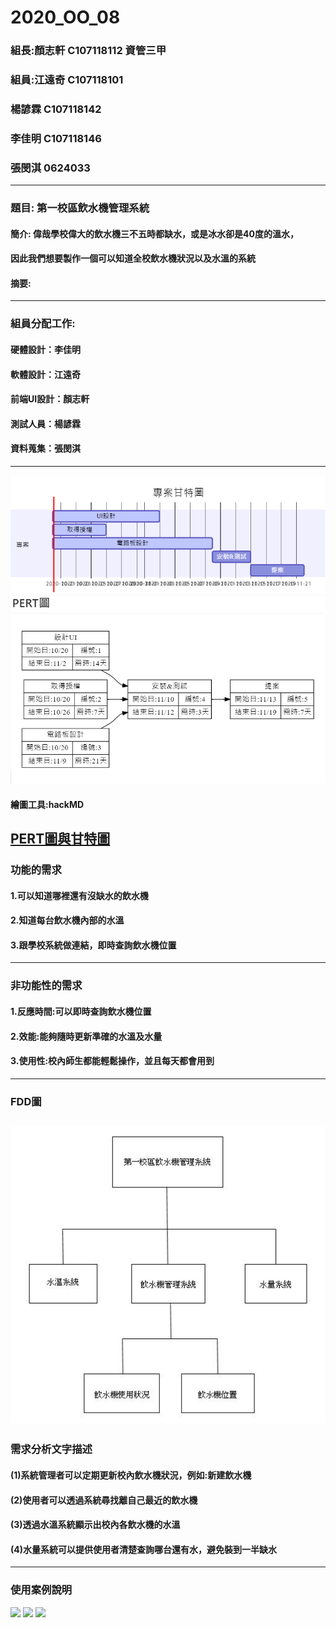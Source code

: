 # 2020_OO_08
### 組長:顏志軒 C107118112 資管三甲
### 組員:江遠奇 C107118101
###      楊諺霖 C107118142
###      李佳明 C107118146
###      張閔淇 0624033
---
### 題目: 第一校區飲水機管理系統
#### 簡介: 偉哉學校偉大的飲水機三不五時都缺水，或是冰水卻是40度的溫水，
#### 因此我們想要製作一個可以知道全校飲水機狀況以及水溫的系統
#### 摘要:
---
### 組員分配工作:
#### 硬體設計：李佳明
#### 軟體設計：江遠奇
#### 前端UI設計：顏志軒
#### 測試人員：楊諺霖
#### 資料蒐集：張閔淇
---
![](gantt.PNG)
![](pert.PNG)

#### 繪圖工具:hackMD
[PERT圖與甘特圖](https://hackmd.io/z_OxTWhSTg6-67fiiB-2-g)
---

### 功能的需求
#### 1.可以知道哪裡還有沒缺水的飲水機
#### 2.知道每台飲水機內部的水溫
#### 3.跟學校系統做連結，即時查詢飲水機位置
---

### 非功能性的需求
#### 1.反應時間:可以即時查詢飲水機位置
#### 2.效能:能夠隨時更新準確的水溫及水量
#### 3.使用性:校內師生都能輕鬆操作，並且每天都會用到
---

### FDD圖
![](FDD.JPG)
---

### 需求分析文字描述
#### (1)系統管理者可以定期更新校內飲水機狀況，例如:新建飲水機
#### (2)使用者可以透過系統尋找離自己最近的飲水機
#### (3)透過水溫系統顯示出校內各飲水機的水溫
#### (4)水量系統可以提供使用者清楚查詢哪台還有水，避免裝到一半缺水
---

### 使用案例說明
![](使用案例1.JPG)
![](使用案例2.JPG)
![](使用案例3.JPG)








